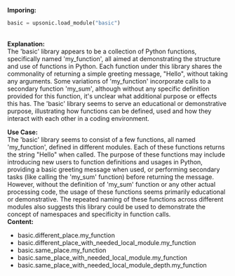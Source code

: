 <b class="custom_code_highlight_green">Imporing:</b><br>
```python
basic = upsonic.load_module("basic")
```
<br><b class="custom_code_highlight_green">Explanation:</b><br>The 'basic' library appears to be a collection of Python functions, specifically named 'my_function', all aimed at demonstrating the structure and use of functions in Python. Each function under this library shares the commonality of returning a simple greeting message, "Hello", without taking any arguments. Some variations of 'my_function' incorporate calls to a secondary function 'my_sum', although without any specific definition provided for this function, it's unclear what additional purpose or effects this has. The 'basic' library seems to serve an educational or demonstrative purpose, illustrating how functions can be defined, used and how they interact with each other in a coding environment.

<b class="custom_code_highlight_green">Use Case:</b><br>The 'basic' library seems to consist of a few functions, all named 'my_function', defined in different modules. Each of these functions returns the string "Hello" when called. The purpose of these functions may include introducing new users to function definitions and usages in Python, providing a basic greeting message when used, or performing secondary tasks (like calling the 'my_sum' function) before returning the message. However, without the definition of 'my_sum' function or any other actual processing code, the usage of these functions seems primarily educational or demonstrative. The repeated naming of these functions across different modules also suggests this library could be used to demonstrate the concept of namespaces and specificity in function calls.
<br><b class="custom_code_highlight_green">Content:</b><br>
  - basic.different_place.my_function
  - basic.different_place_with_needed_local_module.my_function
  - basic.same_place.my_function
  - basic.same_place_with_needed_local_module.my_function
  - basic.same_place_with_needed_local_module_depth.my_function
